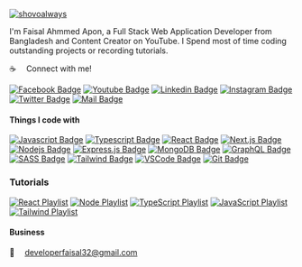 <p align="left"> <a href="https://www.facebook.com/faisalahmmedapon" target="blank">
<img src="[https://img.shields.io/twitter/follow/shovoalways?logo=twitter&style=for-the-badge](https://scontent.fdac24-2.fna.fbcdn.net/v/t39.30808-6/357740797_224063697121842_6023524084708026672_n.jpg?_nc_cat=111&ccb=1-7&_nc_sid=52f669&_nc_ohc=TpwMQG5jEUIAX_zKtiV&_nc_ht=scontent.fdac24-2.fna&oh=00_AfCxSAULbjOlj7QJcJqOPr3ffY0t-1-TgOvBuJqh27xH_g&oe=650A133E)" alt="shovoalways" />
</a> </p>


I'm Faisal Ahmmed Apon, a Full Stack Web Application Developer from Bangladesh and Content Creator on YouTube. I Spend most of time coding outstanding projects or recording tutorials.

:coffee: &emsp;Connect with me!

[![Facebook Badge](https://img.shields.io/badge/Facebook-1877F2?style=for-the-badge&logo=facebook&logoColor=white)](https://www.facebook.com/faisalahmmedapon) 
[![Youtube Badge](https://img.shields.io/badge/YouTube-FF0000?style=for-the-badge&logo=youtube&logoColor=white)](https://youtube.com/faisalahmmedapon) 
[![Linkedin Badge](https://img.shields.io/badge/LinkedIn-0077B5?style=for-the-badge&logo=linkedin&logoColor=white)](https://www.linkedin.com/in/faisalahmmedapon/) 
[![Instagram Badge](https://img.shields.io/badge/Instagram-E4405F?style=for-the-badge&logo=instagram&logoColor=white)](https://instagram.com/faisalahmmedapon) 
[![Twitter Badge](https://img.shields.io/badge/Twitter-1DA1F2?style=for-the-badge&logo=twitter&logoColor=white)](https://twitter.com/faisalahmmedapo) 
[![Mail Badge](https://img.shields.io/badge/Gmail-D14836?style=for-the-badge&logo=gmail&logoColor=white)](mailto:developerfaisal32@gmail.com)


#### Things I code with

[![Javascript Badge](https://img.shields.io/badge/-Javascript-F0DB4F?style=for-the-badge&labelColor=black&logo=javascript&logoColor=F0DB4F)](#) 
[![Typescript Badge](https://img.shields.io/badge/-Typescript-007acc?style=for-the-badge&labelColor=black&logo=typescript&logoColor=007acc)](#) 
[![React Badge](https://img.shields.io/badge/-React-61DBFB?style=for-the-badge&labelColor=black&logo=react&logoColor=61DBFB)](#) 
[![Next.js Badge](https://img.shields.io/badge/next.js-000000?style=for-the-badge&logo=nextdotjs&logoColor=white)](#) 
[![Nodejs Badge](https://img.shields.io/badge/-Nodejs-3C873A?style=for-the-badge&labelColor=black&logo=node.js&logoColor=3C873A)](#) 
[![Express.js Badge](https://img.shields.io/badge/Express.js-000000?style=for-the-badge&logo=express&logoColor=white)](#) 
[![MongoDB Badge](https://img.shields.io/badge/MongoDB-4EA94B?style=for-the-badge&logo=mongodb&logoColor=white)](#) 
[![GraphQL Badge](https://img.shields.io/badge/-GraphQl-e535ab?style=for-the-badge&labelColor=black&logo=node.js&logoColor=e535ab)](#) 
[![SASS Badge](https://img.shields.io/badge/Sass-CC6699?style=for-the-badge&logo=sass&logoColor=white)](#) 
[![Tailwind Badge](https://img.shields.io/badge/Tailwind%20CSS-092749?style=for-the-badge&logo=tailwindcss&logoColor=06B6D4&labelColor=000000)](#) 
[![VSCode Badge](https://img.shields.io/badge/Visual_Studio-5C2D91?style=for-the-badge&logo=visual%20studio&logoColor=white)](#) 
[![Git Badge](https://img.shields.io/badge/Git-F05032?style=for-the-badge&logo=git&logoColor=white)](#)

### Tutorials

[![React Playlist](https://img.shields.io/badge/React-20232A?style=for-the-badge&logo=react&logoColor=61DAFB)]() 
[![Node Playlist](https://img.shields.io/badge/Node.js-339933?style=for-the-badge&logo=nodedotjs&logoColor=white)]() 
[![TypeScript Playlist](https://img.shields.io/badge/TypeScript-007ACC?style=for-the-badge&logo=typescript&logoColor=white)]() 
[![JavaScript Playlist](https://img.shields.io/badge/JavaScript-323330?style=for-the-badge&logo=javascript&logoColor=F7DF1E)]() 
[![Tailwind Playlist](https://img.shields.io/badge/Tailwind%20CSS-092749?style=for-the-badge&logo=tailwindcss&logoColor=06B6D4&labelColor=000000)]()

#### Business

:email: &emsp;developerfaisal32@gmail.com
<br >


